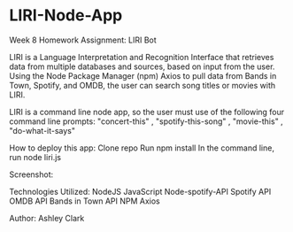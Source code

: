 # LIRI-Node-App
Week 8 Homework Assignment: LIRI Bot


LIRI is a Language Interpretation and Recognition Interface that retrieves data from multiple databases and sources, based on input from the user. Using the Node Package Manager (npm) Axios to pull data from Bands in Town, Spotify, and OMDB, the user can search song titles or movies with LIRI.

LIRI is a command line node app, so the user must use of the following four command line prompts:
"concert-this" , "spotify-this-song" , "movie-this" , "do-what-it-says"

How to deploy this app:
Clone repo
Run npm install
In the command line, run node liri.js <one of the prompts from above>
 

Screenshot:





Technologies Utilized:
NodeJS
JavaScript
Node-spotify-API
Spotify API
OMDB API
Bands in Town API
NPM Axios


Author:
Ashley Clark
